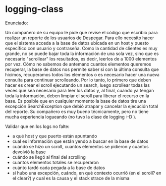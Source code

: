 # logging-class

Enunciado:

Un compañero de su equipo le pide que revise el código que escribió para realizar un reporte de los usuarios de Despegar. Para ello necesito hacer que el sistema acceda a la base de datos ubicada en un host y puesto específico con usuario y contraseña. Como la cantidad de clientes es muy grande, no se puede bajar toda la información de una sola vez, sino que es necesario "scrollear" los resultados, es decir, leerlos de a 1000 elementos por vez. Cómo no sabemos de antemano cuantos elementos queremos recuperar, la base de datos nos permite saber si con la última consulta que hicimos, recuperamos todos los elementos o es necesario hacer una nueva consulta para continuar scrolleando. Por lo tanto, lo primero que deben hacer es crear el scroll ejecutando un search, luego scrollear todas las veces que sea necesario para leer los datos y, al final, cuando ya tengan toda la información, deben limpiar el scroll para liberar el recurso en la base. Es posible que en cualquier momento la base de datos tire una excepción SearchException que debió atrapar y cancelar la ejecución total del reporte.
Su compañero es muy bueno técnicamente, pero no tiene mucha experiencia logueando
(no tuvo la clase de logging  :-D ).

Validar que en los logs no falte:

* a qué host y que puerto están apuntando
* cual es información que están yendo a buscar en la base de datos
* cuándo se hizo un scroll, cuantos elementos se pidieron y cuantos devolvió la base
* cuándo se llegó al final del scrolling
* cuantos elementos totales se recuperaron
* cuánto tardó cada pegada a la base de datos
* si hubo una excepción, cuándo, en qué contexto ocurrió (en el scroll? en el clear?) y cual es la causa y el stack strace de la misma
